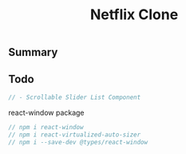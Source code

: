 <h1 style='padding:1rem;font-weight:bold' align='center'>Netflix Clone</h1>

## **Summary**

## **Todo**

```js
// - Scrollable Slider List Component
```

react-window package

```js
// npm i react-window
// npm i react-virtualized-auto-sizer
// npm i --save-dev @types/react-window
```
